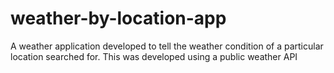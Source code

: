 # weather-by-location-app

A weather application developed to tell the weather condition of a particular location searched for.
This was developed using a public weather API
